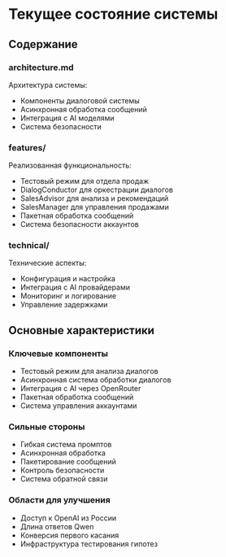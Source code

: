 # Текущее состояние системы

## Содержание

### architecture.md
Архитектура системы:
- Компоненты диалоговой системы
- Асинхронная обработка сообщений
- Интеграция с AI моделями
- Система безопасности

### features/
Реализованная функциональность:
- Тестовый режим для отдела продаж
- DialogConductor для оркестрации диалогов
- SalesAdvisor для анализа и рекомендаций
- SalesManager для управления продажами
- Пакетная обработка сообщений
- Система безопасности аккаунтов

### technical/
Технические аспекты:
- Конфигурация и настройка
- Интеграция с AI провайдерами
- Мониторинг и логирование
- Управление задержками

## Основные характеристики

### Ключевые компоненты
- Тестовый режим для анализа диалогов
- Асинхронная система обработки диалогов
- Интеграция с AI через OpenRouter
- Пакетная обработка сообщений
- Система управления аккаунтами

### Сильные стороны
- Гибкая система промптов
- Асинхронная обработка
- Пакетирование сообщений
- Контроль безопасности
- Система обратной связи

### Области для улучшения
- Доступ к OpenAI из России
- Длина ответов Qwen
- Конверсия первого касания
- Инфраструктура тестирования гипотез
